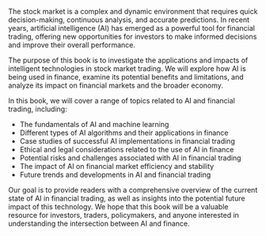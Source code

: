
The stock market is a complex and dynamic environment that requires quick decision-making, continuous analysis, and accurate predictions. In recent years, artificial intelligence (AI) has emerged as a powerful tool for financial trading, offering new opportunities for investors to make informed decisions and improve their overall performance.

The purpose of this book is to investigate the applications and impacts of intelligent technologies in stock market trading. We will explore how AI is being used in finance, examine its potential benefits and limitations, and analyze its impact on financial markets and the broader economy.

In this book, we will cover a range of topics related to AI and financial trading, including:

* The fundamentals of AI and machine learning
* Different types of AI algorithms and their applications in finance
* Case studies of successful AI implementations in financial trading
* Ethical and legal considerations related to the use of AI in finance
* Potential risks and challenges associated with AI in financial trading
* The impact of AI on financial market efficiency and stability
* Future trends and developments in AI and financial trading

Our goal is to provide readers with a comprehensive overview of the current state of AI in financial trading, as well as insights into the potential future impact of this technology. We hope that this book will be a valuable resource for investors, traders, policymakers, and anyone interested in understanding the intersection between AI and finance.
